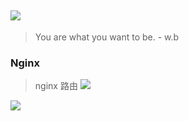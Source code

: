 ![](http://upload-images.jianshu.io/upload_images/7802425-9eb1bcd006e34aa6.png?imageMogr2/auto-orient/strip%7CimageView2/2/w/1240)
----
> You are what you want to be. - w.b


### Nginx

> nginx 路由
![](http://upload-images.jianshu.io/upload_images/7802425-d0f786b3dcbf2ae6.png?imageMogr2/auto-orient/strip%7CimageView2/2/w/1240)





![](http://upload-images.jianshu.io/upload_images/7802425-bb910b4ae954107a.png?imageMogr2/auto-orient/strip%7CimageView2/2/w/1240)



